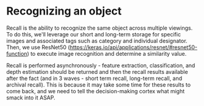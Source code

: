 # Recognizing an object

Recall is the ability to recognize the same object across multiple viewings.  To do this, we'll leverage our short and long-term storage for specific images and associated tags such as category and individual designator.  Then, we use ResNet50 (https://keras.io/api/applications/resnet/#resnet50-function) to execute image recognition and determine a similarity value.

Recall is performed asynchronously - feature extraction, classification, and depth estimation should be returned and then the recall results available after the fact (and in 3 waves - short term recall, long-term recall, and archival recall).  This is because it may take some time for these results to come back, and we need to tell the decision-making cortex what might smack into it ASAP.